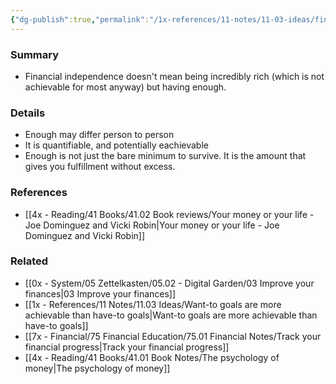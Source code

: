 ```yaml
---
{"dg-publish":true,"permalink":"/1x-references/11-notes/11-03-ideas/financial-independence-is-having-enough/","title":"Financial independence is having enough","created":"2024-02-15T09:34:46.888+03:00","updated":"2024-02-15T09:34:46.888+03:00"}
---
```



### Summary
- Financial independence doesn't mean being incredibly rich (which is not achievable for most anyway) but having enough.

### Details
- Enough may differ person to person
- It is quantifiable, and potentially eachievable
- Enough is not just the bare minimum to survive. It is the amount that gives you fulfillment without excess.


### References
- [[4x - Reading/41 Books/41.02 Book reviews/Your money or your life - Joe Dominguez and Vicki Robin\|Your money or your life - Joe Dominguez and Vicki Robin]]

### Related
- [[0x - System/05 Zettelkasten/05.02 - Digital Garden/03 Improve your finances\|03 Improve your finances]]
- [[1x - References/11 Notes/11.03 Ideas/Want-to goals are more achievable than have-to goals\|Want-to goals are more achievable than have-to goals]]
- [[7x - Financial/75 Financial Education/75.01 Financial Notes/Track your financial progress\|Track your financial progress]]
- [[4x - Reading/41 Books/41.01 Book Notes/The psychology of money\|The psychology of money]]